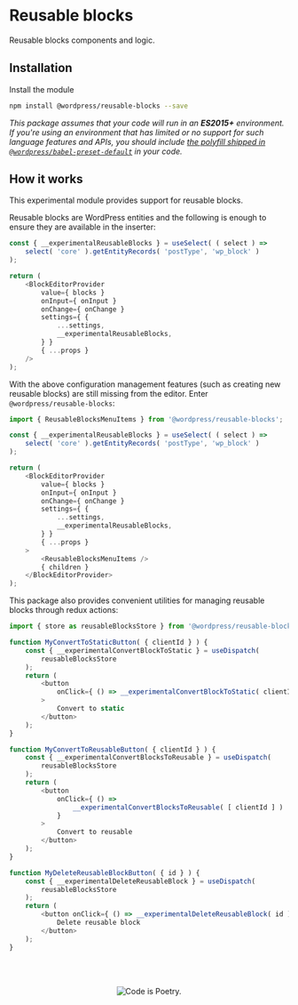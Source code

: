 # Reusable blocks

Reusable blocks components and logic.

## Installation

Install the module

```bash
npm install @wordpress/reusable-blocks --save
```

_This package assumes that your code will run in an **ES2015+** environment. If you're using an environment that has limited or no support for such language features and APIs, you should include [the polyfill shipped in `@wordpress/babel-preset-default`](https://github.com/WordPress/gutenberg/tree/HEAD/packages/babel-preset-default#polyfill) in your code._

## How it works

This experimental module provides support for reusable blocks.

Reusable blocks are WordPress entities and the following is enough to ensure they are available in the inserter:

```js
const { __experimentalReusableBlocks } = useSelect( ( select ) =>
	select( 'core' ).getEntityRecords( 'postType', 'wp_block' )
);

return (
	<BlockEditorProvider
		value={ blocks }
		onInput={ onInput }
		onChange={ onChange }
		settings={ {
			...settings,
			__experimentalReusableBlocks,
		} }
		{ ...props }
	/>
);
```

With the above configuration management features (such as creating new reusable blocks) are still missing from the editor. Enter `@wordpress/reusable-blocks`:

```js
import { ReusableBlocksMenuItems } from '@wordpress/reusable-blocks';

const { __experimentalReusableBlocks } = useSelect( ( select ) =>
	select( 'core' ).getEntityRecords( 'postType', 'wp_block' )
);

return (
	<BlockEditorProvider
		value={ blocks }
		onInput={ onInput }
		onChange={ onChange }
		settings={ {
			...settings,
			__experimentalReusableBlocks,
		} }
		{ ...props }
	>
		<ReusableBlocksMenuItems />
		{ children }
	</BlockEditorProvider>
);
```

This package also provides convenient utilities for managing reusable blocks through redux actions:

```js
import { store as reusableBlocksStore } from '@wordpress/reusable-blocks';

function MyConvertToStaticButton( { clientId } ) {
	const { __experimentalConvertBlockToStatic } = useDispatch(
		reusableBlocksStore
	);
	return (
		<button
			onClick={ () => __experimentalConvertBlockToStatic( clientId ) }
		>
			Convert to static
		</button>
	);
}

function MyConvertToReusableButton( { clientId } ) {
	const { __experimentalConvertBlocksToReusable } = useDispatch(
		reusableBlocksStore
	);
	return (
		<button
			onClick={ () =>
				__experimentalConvertBlocksToReusable( [ clientId ] )
			}
		>
			Convert to reusable
		</button>
	);
}

function MyDeleteReusableBlockButton( { id } ) {
	const { __experimentalDeleteReusableBlock } = useDispatch(
		reusableBlocksStore
	);
	return (
		<button onClick={ () => __experimentalDeleteReusableBlock( id ) }>
			Delete reusable block
		</button>
	);
}
```

<br/><br/><p align="center"><img src="https://s.w.org/style/images/codeispoetry.png?1" alt="Code is Poetry." /></p>
